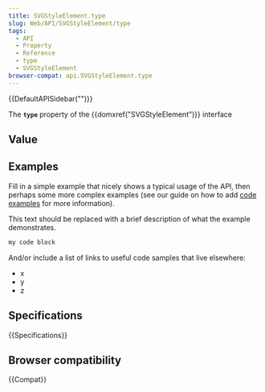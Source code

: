```yaml
---
title: SVGStyleElement.type
slug: Web/API/SVGStyleElement/type
tags:
  - API
  - Property
  - Reference
  - type
  - SVGStyleElement
browser-compat: api.SVGStyleElement.type
---
```

{{DefaultAPISidebar("")}}

The **`type`** property of the {{domxref("SVGStyleElement")}} interface 

## Value



## Examples

Fill in a simple example that nicely shows a typical usage of the API, then perhaps some more complex examples (see our guide on how to add [code examples](/en-US/docs/MDN/Contribute/Structures/Code_examples) for more information).

This text should be replaced with a brief description of what the example demonstrates.

```js
my code block
```

And/or include a list of links to useful code samples that live elsewhere:

*   x
*   y
*   z

## Specifications

{{Specifications}}

## Browser compatibility

{{Compat}}


